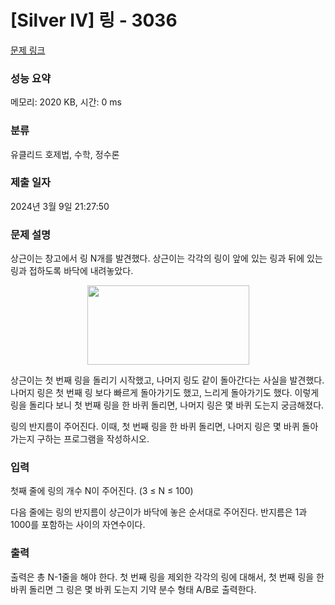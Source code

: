 # [Silver IV] 링 - 3036 

[문제 링크](https://www.acmicpc.net/problem/3036) 

### 성능 요약

메모리: 2020 KB, 시간: 0 ms

### 분류

유클리드 호제법, 수학, 정수론

### 제출 일자

2024년 3월 9일 21:27:50

### 문제 설명

<p>상근이는 창고에서 링 N개를 발견했다. 상근이는 각각의 링이 앞에 있는 링과 뒤에 있는 링과 접하도록 바닥에 내려놓았다. </p>

<p style="text-align: center;"><img alt="" src="https://upload.acmicpc.net/44a0e81a-3870-4e94-8db0-73543fca3aa6/-/preview/" style="width: 259px; height: 127px;"></p>

<p>상근이는 첫 번째 링을 돌리기 시작했고, 나머지 링도 같이 돌아간다는 사실을 발견했다. 나머지 링은 첫 번째 링 보다 빠르게 돌아가기도 했고, 느리게 돌아가기도 했다. 이렇게 링을 돌리다 보니 첫 번째 링을 한 바퀴 돌리면, 나머지 링은 몇 바퀴 도는지 궁금해졌다.</p>

<p>링의 반지름이 주어진다. 이때, 첫 번째 링을 한 바퀴 돌리면, 나머지 링은 몇 바퀴 돌아가는지 구하는 프로그램을 작성하시오.</p>

### 입력 

 <p>첫째 줄에 링의 개수 N이 주어진다. (3 ≤ N ≤ 100)</p>

<p>다음 줄에는 링의 반지름이 상근이가 바닥에 놓은 순서대로 주어진다. 반지름은 1과 1000를 포함하는 사이의 자연수이다.</p>

### 출력 

 <p>출력은 총 N-1줄을 해야 한다. 첫 번째 링을 제외한 각각의 링에 대해서, 첫 번째 링을 한 바퀴 돌리면 그 링은 몇 바퀴 도는지 기약 분수 형태 A/B로 출력한다.</p>

